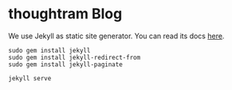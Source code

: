 # thoughtram Blog


We use Jekyll as static site generator. You can read its docs [here](http://jekyllrb.com/docs/home/).


```terminal
sudo gem install jekyll
sudo gem install jekyll-redirect-from
sudo gem install jekyll-paginate

jekyll serve
```
